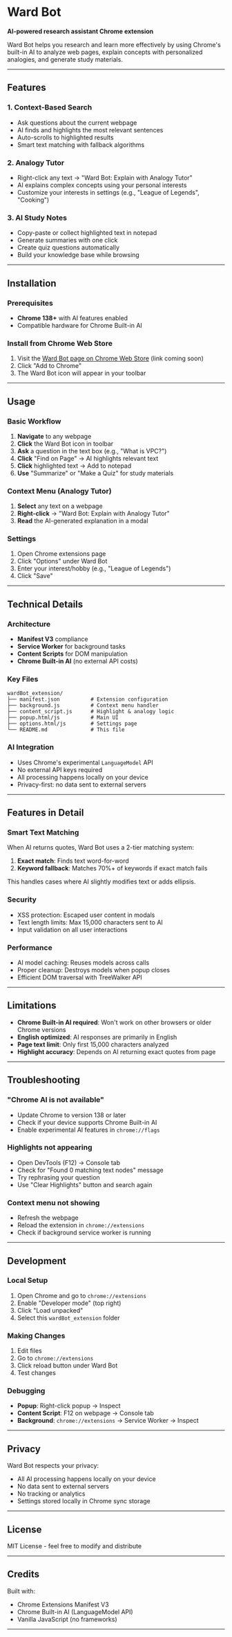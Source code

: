 # Ward Bot

**AI-powered research assistant Chrome extension**

Ward Bot helps you research and learn more effectively by using Chrome's built-in AI to analyze web pages, explain concepts with personalized analogies, and generate study materials.

---

## Features

### 1. Context-Based Search
- Ask questions about the current webpage
- AI finds and highlights the most relevant sentences
- Auto-scrolls to highlighted results
- Smart text matching with fallback algorithms

### 2. Analogy Tutor
- Right-click any text -> "Ward Bot: Explain with Analogy Tutor"
- AI explains complex concepts using your personal interests
- Customize your interests in settings (e.g., "League of Legends", "Cooking")

### 3. AI Study Notes
- Copy-paste or collect highlighted text in notepad
- Generate summaries with one click
- Create quiz questions automatically
- Build your knowledge base while browsing

---

## Installation

### Prerequisites
- **Chrome 138+** with AI features enabled
- Compatible hardware for Chrome Built-in AI

### Install from Chrome Web Store
1. Visit the [Ward Bot page on Chrome Web Store](#) (link coming soon)
2. Click "Add to Chrome"
3. The Ward Bot icon will appear in your toolbar

---

## Usage

### Basic Workflow
1. **Navigate** to any webpage
2. **Click** the Ward Bot icon in toolbar
3. **Ask** a question in the text box (e.g., "What is VPC?")
4. **Click** "Find on Page" -> AI highlights relevant text
5. **Click** highlighted text -> Add to notepad
6. **Use** "Summarize" or "Make a Quiz" for study materials

### Context Menu (Analogy Tutor)
1. **Select** any text on a webpage
2. **Right-click** -> "Ward Bot: Explain with Analogy Tutor"
3. **Read** the AI-generated explanation in a modal

### Settings
1. Open Chrome extensions page
2. Click "Options" under Ward Bot
3. Enter your interest/hobby (e.g., "League of Legends")
4. Click "Save"

---

## Technical Details

### Architecture
- **Manifest V3** compliance
- **Service Worker** for background tasks
- **Content Scripts** for DOM manipulation
- **Chrome Built-in AI** (no external API costs)

### Key Files
```
wardBot_extension/
├── manifest.json          # Extension configuration
├── background.js          # Context menu handler
├── content_script.js      # Highlight & analogy logic
├── popup.html/js          # Main UI
├── options.html/js        # Settings page
└── README.md              # This file
```

### AI Integration
- Uses Chrome's experimental `LanguageModel` API
- No external API keys required
- All processing happens locally on your device
- Privacy-first: no data sent to external servers

---

## Features in Detail

### Smart Text Matching
When AI returns quotes, Ward Bot uses a 2-tier matching system:
1. **Exact match**: Finds text word-for-word
2. **Keyword fallback**: Matches 70%+ of keywords if exact match fails

This handles cases where AI slightly modifies text or adds ellipsis.

### Security
- XSS protection: Escaped user content in modals
- Text length limits: Max 15,000 characters sent to AI
- Input validation on all user interactions

### Performance
- AI model caching: Reuses models across calls
- Proper cleanup: Destroys models when popup closes
- Efficient DOM traversal with TreeWalker API

---

## Limitations

- **Chrome Built-in AI required**: Won't work on other browsers or older Chrome versions
- **English optimized**: AI responses are primarily in English
- **Page text limit**: Only first 15,000 characters analyzed
- **Highlight accuracy**: Depends on AI returning exact quotes from page

---

## Troubleshooting

### "Chrome AI is not available"
- Update Chrome to version 138 or later
- Check if your device supports Chrome Built-in AI
- Enable experimental AI features in `chrome://flags`

### Highlights not appearing
- Open DevTools (F12) -> Console tab
- Check for "Found 0 matching text nodes" message
- Try rephrasing your question
- Use "Clear Highlights" button and search again

### Context menu not showing
- Refresh the webpage
- Reload the extension in `chrome://extensions`
- Check if background service worker is running

---

## Development

### Local Setup
1. Open Chrome and go to `chrome://extensions`
2. Enable "Developer mode" (top right)
3. Click "Load unpacked"
4. Select this `wardBot_extension` folder

### Making Changes
1. Edit files
2. Go to `chrome://extensions`
3. Click reload button under Ward Bot
4. Test changes

### Debugging
- **Popup**: Right-click popup -> Inspect
- **Content Script**: F12 on webpage -> Console tab
- **Background**: `chrome://extensions` -> Service Worker -> Inspect

---

## Privacy

Ward Bot respects your privacy:
- All AI processing happens locally on your device
- No data sent to external servers
- No tracking or analytics
- Settings stored locally in Chrome sync storage

---

## License

MIT License - feel free to modify and distribute

---

## Credits

Built with:
- Chrome Extensions Manifest V3
- Chrome Built-in AI (LanguageModel API)
- Vanilla JavaScript (no frameworks)

---
